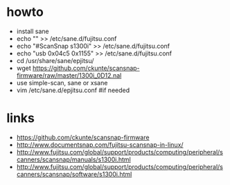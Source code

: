 # howto

* install sane
* echo "" >> /etc/sane.d/fujitsu.conf
* echo "#ScanSnap s1300i" >> /etc/sane.d/fujitsu.conf
* echo "usb 0x04c5 0x1155" >> /etc/sane.d/fujitsu.conf
* cd /usr/share/sane/epjitsu/
* wget https://github.com/ckunte/scansnap-firmware/raw/master/1300i_0D12.nal
* use simple-scan, sane or xsane
* vim /etc/sane.d/epjitsu.conf #if needed

# links

* https://github.com/ckunte/scansnap-firmware
* http://www.documentsnap.com/fujitsu-scansnap-in-linux/
* http://www.fujitsu.com/global/support/products/computing/peripheral/scanners/scansnap/manuals/s1300i.html
* http://www.fujitsu.com/global/support/products/computing/peripheral/scanners/scansnap/software/s1300i.html
